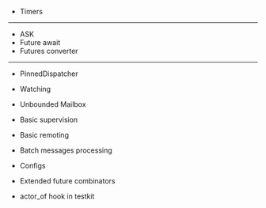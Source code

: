 * Timers

-------------------------

* ASK
* Future await
* Futures converter

-------------------------

* PinnedDispatcher
* Watching
* Unbounded Mailbox
* Basic supervision
* Basic remoting
* Batch messages processing
* Configs

* Extended future combinators
* actor_of hook in testkit